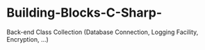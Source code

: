 # Building-Blocks-C-Sharp-
Back-end Class Collection (Database Connection, Logging Facility, Encryption, ...)
